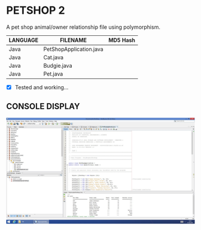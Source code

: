 # PETSHOP 2
A pet shop animal/owner relationship file using polymorphism.

| LANGUAGE | FILENAME | MD5 Hash |
|------    |------    | -------  |
| Java | PetShopApplication.java |  |
| Java | Cat.java |  |
| Java | Budgie.java | | 
| Java | Pet.java | | 

- [x] Tested and working...

## CONSOLE DISPLAY
![Screenshot](ScreenShot.jpg)
